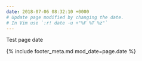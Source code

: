 ```yaml
---
date: 2018-07-06 08:32:10 +0000
# Update page modified by changing the date.                                   
# In Vim use `:r! date -u +"%F %T %z"`
---
```


Test page date

{% include footer_meta.md mod_date=page.date %}
